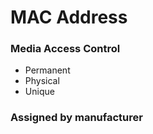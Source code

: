 # MAC Address
### Media Access Control
* Permanent
* Physical
* Unique

### Assigned by manufacturer
